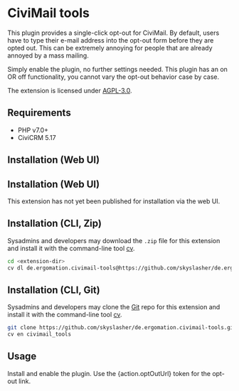 # CiviMail tools

This plugin provides a single-click opt-out for CiviMail.
By default, users have to type their e-mail address into the opt-out form before they are opted out. This can be extremely
annoying for people that are already annoyed by a mass mailing.

Simply enable the plugin, no further settings needed. This plugin has an on OR off functionality, you cannot vary the opt-out
behavior case by case.

The extension is licensed under [AGPL-3.0](LICENSE.txt).

## Requirements

* PHP v7.0+
* CiviCRM 5.17

## Installation (Web UI)

## Installation (Web UI)

This extension has not yet been published for installation via the web UI.

## Installation (CLI, Zip)

Sysadmins and developers may download the `.zip` file for this extension and
install it with the command-line tool [cv](https://github.com/civicrm/cv).

```bash
cd <extension-dir>
cv dl de.ergomation.civimail-tools@https://github.com/skyslasher/de.ergomation.civimail-tools/archive/master.zip
```

## Installation (CLI, Git)

Sysadmins and developers may clone the [Git](https://en.wikipedia.org/wiki/Git) repo for this extension and
install it with the command-line tool [cv](https://github.com/civicrm/cv).

```bash
git clone https://github.com/skyslasher/de.ergomation.civimail-tools.git
cv en civimail_tools
```

## Usage

Install and enable the plugin. Use the {action.optOutUrl} token for the opt-out link.
